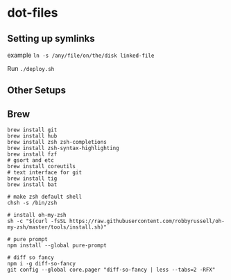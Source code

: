 # dot-files

## Setting up symlinks

example `ln -s /any/file/on/the/disk linked-file`

Run `./deploy.sh`


## Other Setups


## Brew

```
brew install git
brew install hub
brew install zsh zsh-completions
brew install zsh-syntax-highlighting
brew install fzf
# gsort and etc
brew install coreutils
# text interface for git
brew install tig
brew install bat

# make zsh default shell
chsh -s /bin/zsh

# install oh-my-zsh
sh -c "$(curl -fsSL https://raw.githubusercontent.com/robbyrussell/oh-my-zsh/master/tools/install.sh)"

# pure prompt
npm install --global pure-prompt

# diff so fancy
npm i -g diff-so-fancy
git config --global core.pager "diff-so-fancy | less --tabs=2 -RFX"

```
